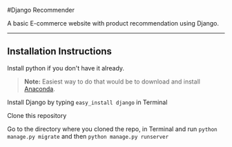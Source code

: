#Django Recommender


A basic E-commerce website with product recommendation using Django.

----------


Installation Instructions
-------------

Install python if you don't have it already.

> **Note:**
> Easiest way to do that would be to download and install [Anaconda](https://www.continuum.io/downloads).

Install Django by typing `easy_install django` in Terminal

Clone this repository

Go to the directory where you cloned the repo, in Terminal and run `python manage.py migrate` and then `python manage.py runserver`
